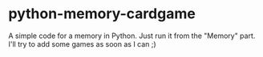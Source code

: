 # python-memory-cardgame
A simple code for a memory in Python.
Just run it from the "Memory" part.
I'll try to add some games as soon as I can ;)
